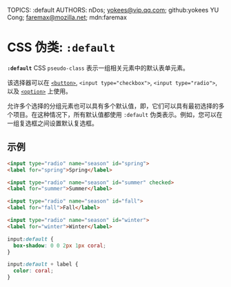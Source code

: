 TOPICS: :default
AUTHORS: nDos; yokees@vip.qq.com; github:yokees
         YU Cong; faremax@mozilla.net; mdn:faremax

# CSS 伪类: `:default`

**`:default`** CSS `pseudo-class` 表示一组相关元素中的默认表单元素。

该选择器可以在 [`<button>`](/zh-hans/webfrontend/<button>), `<input type="checkbox">`, `<input type="radio">`,
以及 [`<option>`](/zh-hans/webfrontend/<button>) 上使用。

允许多个选择的分组元素也可以具有多个默认值，即，它们可以具有最初选择的多个项目。在这种情况下，所有默认值都使用 `:default` 伪类表示。例如，您可以在一组复选框之间设置默认复选框。

## 示例

```html
<input type="radio" name="season" id="spring">
<label for="spring">Spring</label>

<input type="radio" name="season" id="summer" checked>
<label for="summer">Summer</label>

<input type="radio" name="season" id="fall">
<label for="fall">Fall</label>

<input type="radio" name="season" id="winter">
<label for="winter">Winter</label>
```

```css
input:default {
  box-shadow: 0 0 2px 1px coral;
}

input:default + label {
  color: coral;
}
```
